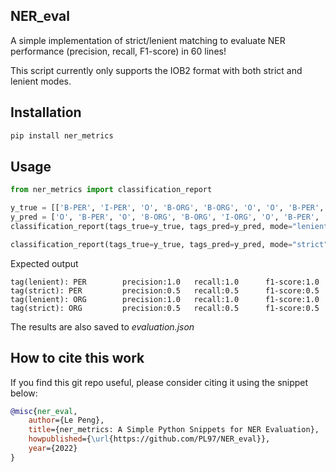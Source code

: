 ## NER_eval
A simple implementation of strict/lenient matching to evaluate NER performance (precision, recall, F1-score) in 60 lines!

This script currently only supports the IOB2 format with both strict and lenient modes.

## Installation
```bash
pip install ner_metrics
```


## Usage

```python
from ner_metrics import classification_report

y_true = [['B-PER', 'I-PER', 'O', 'B-ORG', 'B-ORG', 'O', 'O', 'B-PER', 'I-PER', 'O']]
y_pred = ['O', 'B-PER', 'O', 'B-ORG', 'B-ORG', 'I-ORG', 'O', 'B-PER', 'I-PER', 'O']
classification_report(tags_true=y_true, tags_pred=y_pred, mode="lenient") # for lenient match

classification_report(tags_true=y_true, tags_pred=y_pred, mode="strict") # for strict match

```
Expected output
```
tag(lenient): PER        precision:1.0   recall:1.0      f1-score:1.0
tag(strict): PER         precision:0.5   recall:0.5      f1-score:0.5
tag(lenient): ORG        precision:1.0   recall:1.0      f1-score:1.0
tag(strict): ORG         precision:0.5   recall:0.5      f1-score:0.5
```
The results are also saved to *evaluation.json*

## How to cite this work

If you find this git repo useful, please consider citing it using the snippet below:
```bibtex
@misc{ner_eval,
    author={Le Peng},
    title={ner_metrics: A Simple Python Snippets for NER Evaluation},
    howpublished={\url{https://github.com/PL97/NER_eval}},
    year={2022}
}